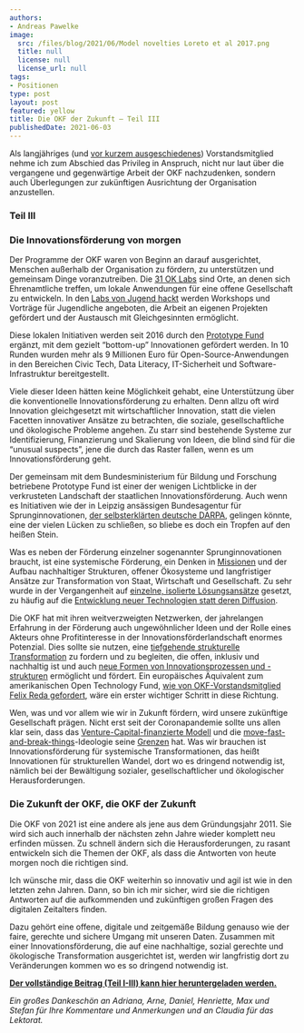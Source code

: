 ```yaml
---
authors:
- Andreas Pawelke
image:
  src: /files/blog/2021/06/Model novelties Loreto et al 2017.png
  title: null
  license: null
  license_url: null
tags:
- Positionen
type: post
layout: post
featured: yellow
title: Die OKF der Zukunft – Teil III
publishedDate: 2021-06-03
---
```


Als langjähriges (und [vor kurzem ausgeschiedenes](https://okfn.de/blog/2021/03/okf-vorstandswechsel/)) Vorstandsmitglied nehme ich zum Abschied das Privileg in Anspruch, nicht nur laut über die vergangene und gegenwärtige Arbeit der OKF nachzudenken, sondern auch Überlegungen zur zukünftigen Ausrichtung der Organisation anzustellen.

### Teil III

### Die Innovationsförderung von morgen

Der Programme der OKF waren von Beginn an darauf ausgerichtet, Menschen außerhalb der Organisation zu fördern, zu unterstützen und gemeinsam Dinge voranzutreiben. Die [31 OK Labs](https://www.codefor.de/mitmachen/) sind Orte, an denen sich Ehrenamtliche treffen, um lokale Anwendungen für eine offene Gesellschaft zu entwickeln. In den [Labs von Jugend hackt](https://jugendhackt.org/labs/) werden Workshops und Vorträge für Jugendliche angeboten, die Arbeit an eigenen Projekten gefördert und der Austausch mit Gleichgesinnten ermöglicht.

Diese lokalen Initiativen werden seit 2016 durch den [Prototype Fund](https://prototypefund.de/) ergänzt, mit dem gezielt “bottom-up” Innovationen gefördert werden. In 10 Runden wurden mehr als 9 Millionen Euro für Open-Source-Anwendungen in den Bereichen Civic Tech, Data Literacy, IT-Sicherheit und Software-Infrastruktur bereitgestellt.

Viele dieser Ideen hätten keine Möglichkeit gehabt, eine Unterstützung über die konventionelle Innovationsförderung zu erhalten. Denn allzu oft wird Innovation gleichgesetzt mit wirtschaftlicher Innovation, statt die vielen Facetten innovativer Ansätze zu betrachten, die soziale, gesellschaftliche und ökologische Probleme angehen. Zu starr sind bestehende Systeme zur Identifizierung, Finanzierung und Skalierung von Ideen, die blind sind für die “unusual suspects”, jene die durch das Raster fallen, wenn es um Innovationsförderung geht.

Der gemeinsam mit dem Bundesministerium für Bildung und Forschung betriebene Prototype Fund ist einer der wenigen Lichtblicke in der verkrusteten Landschaft der staatlichen Innovationsförderung. Auch wenn es Initiativen wie der in Leipzig ansässigen Bundesagentur für Sprunginnovationen, [der selbsterklärten deutsche DARPA](https://www.sprind.org/de/artikel/lueckenschluss/), gelingen könnte, eine der vielen Lücken zu schließen, so bliebe es doch ein Tropfen auf den heißen Stein.

Was es neben der Förderung einzelner sogenannter Sprunginnovationen braucht, ist eine systemische Förderung, ein Denken in [Missionen](https://www.amazon.com/Mission-Economy-Moonshot-Changing-Capitalism/dp/0063046237) und der Aufbau nachhaltiger Strukturen, offener Ökosysteme und langfristiger Ansätze zur Transformation von Staat, Wirtschaft und Gesellschaft. Zu sehr wurde in der Vergangenheit auf [einzelne, isolierte Lösungsansätze](https://stories.undp.org/the-great-transformation) gesetzt, zu häufig auf die [Entwicklung neuer Technologien statt deren Diffusion](https://medium.com/in-search-of-leverage/innovating-in-complexity-part-ii-from-single-point-solutions-to-directional-systems-innovation-dfb36fcfe50).

Die OKF hat mit ihren weitverzweigten Netzwerken, der jahrelangen Erfahrung in der Förderung auch ungewöhnlicher Ideen und der Rolle eines Akteurs ohne Profitinteresse in der Innovationsförderlandschaft enormes Potenzial. Dies sollte sie nutzen, eine [tiefgehende strukturelle Transformation](https://dhofstetter.medium.com/redesigning-venture-capital-part-iii-a-hypothesis-e4f92aee5b83) zu fordern und zu begleiten, die offen, inklusiv und nachhaltig ist und auch [neue Formen von Innovationsprozessen und -strukturen](https://arbesman.net/overedge/) ermöglicht und fördert. Ein europäisches Äquivalent zum amerikanischen Open Technology Fund, [wie von OKF-Vorstandsmitglied Felix Reda gefordert](https://www.heise.de/meinung/Edit-Policy-Wo-bleibt-Europas-Open-Technology-Fund-4926188.html), wäre ein erster wichtiger Schritt in diese Richtung.

Wen, was und vor allem wie wir in Zukunft fördern, wird unsere zukünftige Gesellschaft prägen. Nicht erst seit der Coronapandemie sollte uns allen klar sein, dass das [Venture-Capital-finanzierte Modell](https://oxford.universitypressscholarship.com/view/10.1093/oso/9780197508114.001.0001/oso-9780197508114) und die [move-fast-and-break-things](https://hbr.org/2019/01/the-era-of-move-fast-and-break-things-is-over)-Ideologie seine [Grenzen](https://www.technologyreview.com/2020/06/17/1003318/why-venture-capital-doesnt-build-the-things-we-really-need/) hat. Was wir brauchen ist Innovationsförderung für systemische Transformationen, das heißt Innovationen für strukturellen Wandel, dort wo es dringend notwendig ist, nämlich bei der Bewältigung sozialer, gesellschaftlicher und ökologischer Herausforderungen.

### Die Zukunft der OKF, die OKF der Zukunft

Die OKF von 2021 ist eine andere als jene aus dem Gründungsjahr 2011. Sie wird sich auch innerhalb der nächsten zehn Jahre wieder komplett neu erfinden müssen. Zu schnell ändern sich die Herausforderungen, zu rasant entwickeln sich die Themen der OKF, als dass die Antworten von heute morgen noch die richtigen sind.

Ich wünsche mir, dass die OKF weiterhin so innovativ und agil ist wie in den letzten zehn Jahren. Dann, so bin ich mir sicher, wird sie die richtigen Antworten auf die aufkommenden und zukünftigen großen Fragen des digitalen Zeitalters finden.

Dazu gehört eine offene, digitale und zeitgemäße Bildung genauso wie der faire, gerechte und sichere Umgang mit unseren Daten. Zusammen mit einer Innovationsförderung, die auf eine nachhaltige, sozial gerechte und ökologische Transformation ausgerichtet ist, werden wir langfristig dort zu Veränderungen kommen wo es so dringend notwendig ist.

**[Der vollständige Beitrag (Teil I-III) kann hier heruntergeladen werden.](https://raw.githubusercontent.com/okfde/okfn.de/master/static/files/blog/2021/06/2021_Andreas_Pawelke_Die_OKF_der_Zukunft.pdf)**


*Ein großes Dankeschön an Adriana, Arne, Daniel, Henriette, Max und Stefan für Ihre Kommentare und Anmerkungen und an Claudia für das Lektorat.*